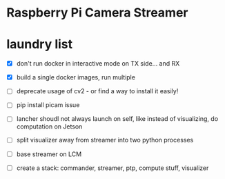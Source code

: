 # Raspberry Pi Camera Streamer

# laundry list
- [x] don't run docker in interactive mode on TX side... and RX
- [x] build a single docker images, run multiple

- [ ] deprecate usage of cv2 - or find a way to install it easily!
- [ ] pip install picam issue

- [ ] lancher shoudl not always launch on self, like instead of visualizing, do computation on Jetson
- [ ] split visualizer away from streamer into two python processes
- [ ] base streamer on LCM
- [ ] create a stack: commander, streamer, ptp, compute stuff, visualizer




